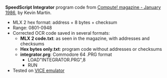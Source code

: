 **SpeedScript Integrator** program code from [Compute! magazine - January 1986](https://archive.org/details/1986-01-compute-magazine/page/n67/), by Kevin Martin.
* MLX 2 hex format: address + 8 bytes + checksum
* Range: 0801-0948
* Corrected OCR code saved in several formats:
  * **MLX 2 code.txt**: as seen in the magazine, with addresses and checksums
  * **Hex bytes only.txt**: program code without addresses or checksums
  * **integrator.prg**: Commodore 64 .PRG format
    * LOAD"INTEGRATOR.PRG",8
    * RUN
* Tested on [VICE emulator](https://vice-emu.sourceforge.io/)
